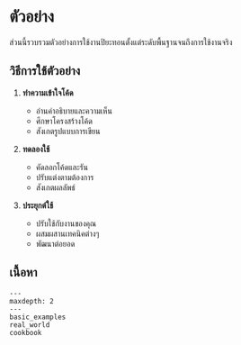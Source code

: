# ตัวอย่าง

ส่วนนี้รวบรวมตัวอย่างการใช้งานปิยะทอนตั้งแต่ระดับพื้นฐานจนถึงการใช้งานจริง

## วิธีการใช้ตัวอย่าง

1. **ทำความเข้าใจโค้ด**
   - อ่านคำอธิบายและความเห็น
   - ศึกษาโครงสร้างโค้ด
   - สังเกตรูปแบบการเขียน

2. **ทดลองใช้**
   - คัดลอกโค้ดและรัน
   - ปรับแต่งตามต้องการ
   - สังเกตผลลัพธ์

3. **ประยุกต์ใช้**
   - ปรับใช้กับงานของคุณ
   - ผสมผสานเทคนิคต่างๆ
   - พัฒนาต่อยอด

## เนื้อหา

```{toctree}
---
maxdepth: 2
---
basic_examples
real_world
cookbook
```
